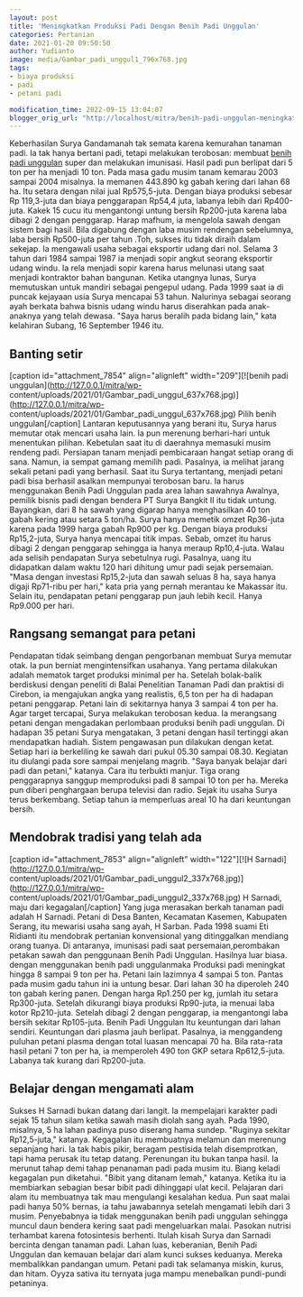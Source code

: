 ```yaml
---
layout: post
title: 'Meningkatkan Produksi Padi Dengan Benih Padi Unggulan'
categories: Pertanian
date: 2021-01-20 09:50:50
author: Yudianto
image: media/Gambar_padi_unggul1_796x768.jpg
tags:
- biaya produksi
- padi
- petani padi

modification_time: 2022-09-15 13:04:07
blogger_orig_url: "http://localhost/mitra/benih-padi-unggulan-meningkatkan.html"
---
```


Keberhasilan Surya Gandamanah tak semata karena kemurahan tanaman padi. Ia tak
hanya bertani padi, tetapi melakukan terobosan: membuat [benih padi
unggulan](http://127.0.0.1/mitra/index.php/agrise/article/view/178) super dan
melakukan imunisasi. Hasil padi pun berlipat dari 5 ton per ha menjadi 10 ton.
Pada masa gadu musim tanam kemarau 2003 sampai 2004 misalnya. Ia memanen
443.890 kg gabah kering dari lahan 68 ha. Itu setara dengan nilai jual
Rp575,5-juta. Dengan biaya produksi sebesar Rp 119,3-juta dan biaya
penggarapan Rp54,4 juta, labanya lebih dari Rp400-juta. Kakek 15 cucu itu
mengantongi untung bersih Rp200-juta karena laba dibagi 2 dengan penggarap.
Harap mafhum, ia mengelola sawah dengan sistem bagi hasil. Bila digabung
dengan laba musim rendengan sebelumnya, laba bersih Rp500-juta per tahun .Toh,
sukses itu tidak diraih dalam sekejap. Ia mengawali usaha sebagai eksportir
udang dari nol. Selama 3 tahun dari 1984 sampai 1987 ia menjadi sopir angkut
seorang eksportir udang windu. Ia rela menjadi sopir karena harus melunasi
utang saat menjadi kontraktor bahan bangunan. Ketika utangnya lunas, Surya
memutuskan untuk mandiri sebagai pengepul udang. Pada 1999 saat ia di puncak
kejayaan usia Surya mencapai 53 tahun. Nalurinya sebagai seorang ayah berkata
bahwa bisnis udang windu harus diserahkan pada anak-anaknya yang telah dewasa.
"Saya harus beralih pada bidang lain," kata kelahiran Subang, 16 September
1946 itu.

## Banting setir

[caption id="attachment_7854" align="alignleft" width="209"][![benih padi
unggulan](http://127.0.0.1/mitra/wp-
content/uploads/2021/01/Gambar_padi_unggul_637x768.jpg)](http://127.0.0.1/mitra/wp-
content/uploads/2021/01/Gambar_padi_unggul_637x768.jpg) Pilih benih
unggulan[/caption] Lantaran keputusannya yang berani itu, Surya harus memutar
otak mencari usaha lain. Ia pun merenung berhari-hari untuk menentukan
pilihan. Kebetulan saat itu di daerahnya memasuki musim rendeng padi.
Persiapan tanam menjadi pembicaraan hangat setiap orang di sana. Namun, ia
sempat gamang memilih padi. Pasalnya, ia melihat jarang sekali petani padi
yang berhasil. Saat itu Surya tertantang, menjadi petani padi bisa berhasil
asalkan mempunyai terobosan baru. Ia harus menggunakan Benih Padi Unggulan
pada area lahan sawahnya Awalnya, pemilik bisnis padi dengan bendera PT Surya
Bangkit II itu tidak untung. Bayangkan, dari 8 ha sawah yang digarap hanya
menghasilkan 40 ton gabah kering atau setara 5 ton/ha. Surya hanya memetik
omzet Rp36-juta karena pada 1999 harga gabah Rp900 per kg. Dengan biaya
produksi Rp15,2-juta, Surya hanya mencapai titik impas. Sebab, omzet itu harus
dibagi 2 dengan penggarap sehingga ia hanya meraup Rp10,4-juta. Walau ada
selisih pendapatan Surya sebetulnya rugi. Pasalnya, uang itu didapatkan dalam
waktu 120 hari dihitung umur padi sejak persemaian. "Masa dengan investasi
Rp15,2-juta dan sawah seluas 8 ha, saya hanya digaji Rp71-ribu per hari," kata
pria yang pernah merantau ke Makassar itu. Selain itu, pendapatan petani
penggarap pun jauh lebih kecil. Hanya Rp9.000 per hari.

## Rangsang semangat para petani

Pendapatan tidak seimbang dengan pengorbanan membuat Surya memutar otak. Ia
pun berniat mengintensifkan usahanya. Yang pertama dilakukan adalah mematok
target produksi minimal per ha. Setelah bolak-balik berdiskusi dengan peneliti
di Balai Penelitian Tanaman Padi dan praktisi di Cirebon, ia mengajukan angka
yang realistis, 6,5 ton per ha di hadapan petani penggarap. Petani lain di
sekitarnya hanya 3 sampai 4 ton per ha. Agar target tercapai, Surya melakukan
terobosan kedua. Ia merangsang petani dengan mengadakan perlombaan produksi
benih padi unggulan. Di hadapan 35 petani Surya mengatakan, 3 petani dengan
hasil tertinggi akan mendapatkan hadiah. Sistem pengawasan pun dilakukan
dengan ketat. Setiap hari ia berkeliling ke sawah dari pukul 05.30 sampai
08.30. Kegiatan itu diulangi pada sore sampai menjelang magrib. "Saya banyak
belajar dari padi dan petani," katanya. Cara itu terbukti manjur. Tiga orang
penggarapnya sanggup memproduksi padi 8 sampai 10 ton per ha. Mereka pun
diberi penghargaan berupa televisi dan radio. Sejak itu usaha Surya terus
berkembang. Setiap tahun ia memperluas areal 10 ha dari keuntungan bersih.

## Mendobrak tradisi yang telah ada

[caption id="attachment_7853" align="alignleft" width="122"][![H
Sarnadi](http://127.0.0.1/mitra/wp-
content/uploads/2021/01/Gambar_padi_unggul2_337x768.jpg)](http://127.0.0.1/mitra/wp-
content/uploads/2021/01/Gambar_padi_unggul2_337x768.jpg) H Sarnadi, maju dari
kegagalan[/caption] Yang juga merasakan berkah tanaman padi adalah H Sarnadi.
Petani di Desa Banten, Kecamatan Kasemen, Kabupaten Serang, itu mewarisi usaha
sang ayah, H Sarban. Pada 1998 suami Eti Ridianti itu mendobrak pertanian
konvensional yang ditinggalkan mendiang orang tuanya. Di antaranya, imunisasi
padi saat persemaian,perombakan petakan sawah dan penggunaan Benih Padi
Unggulan. Hasilnya luar biasa. dengan menggunakan benih padi unggulanmaka
Produksi padi meningkat hingga 8 sampai 9 ton per ha. Petani lain lazimnya 4
sampai 5 ton. Pantas pada musim gadu tahun ini ia untung besar. Dari lahan 30
ha diperoleh 240 ton gabah kering panen. Dengan harga Rp1.250 per kg, jumlah
itu setara Rp300-juta. Setelah dikurangi biaya produksi Rp90-juta, ia menuai
laba kotor Rp210-juta. Setelah dibagi 2 dengan penggarap, ia mengantongi laba
bersih sekitar Rp105-juta. Benih Padi Unggulan Itu keuntungan dari lahan
sendiri. Keuntungan dari plasma jauh berlipat. Pasalnya, ia menggandeng
puluhan petani plasma dengan total luasan mencapai 70 ha. Bila rata-rata hasil
petani 7 ton per ha, ia memperoleh 490 ton GKP setara Rp612,5-juta. Labanya
tak kurang dari Rp200-juta.

## Belajar dengan mengamati alam

Sukses H Sarnadi bukan datang dari langit. Ia mempelajari karakter padi sejak
15 tahun silam ketika sawah masih diolah sang ayah. Pada 1990, misalnya, 5 ha
lahan padinya puso diserang hama sundep. "Ruginya sekitar Rp12,5-juta,"
katanya. Kegagalan itu membuatnya melamun dan merenung sepanjang hari. Ia tak
habis pikir, beragam pestisida telah disemprotkan, tapi hama perusak itu tetap
datang. Perenungan itu bukan tanpa hasil. Ia merunut tahap demi tahap
penanaman padi pada musim itu. Biang keladi kegagalan pun diketahui. "Bibit
yang ditanam lemah," katanya. Ketika itu ia membiarkan sebagian besar bibit
padi dihinggapi ulat kecil. Pelajaran dari alam itu membuatnya tak mau
mengulangi kesalahan kedua. Pun saat malai padi hanya 50% bernas, ia tahu
jawabannya setelah mengamati lebih dari 3 musim. Penyebabnya ia tidak
menggunakan benih padi unggulan sehingga muncul daun bendera kering saat padi
mengeluarkan malai. Pasokan nutrisi terhambat karena fotosintesis berhenti.
Itulah kisah Surya dan Sarnadi bercinta dengan tanaman padi. Lahan luas,
keberanian, Benih Padi Unggulan dan kemauan belajar dari alam kunci sukses
keduanya. Mereka membalikkan pandangan umum. Petani padi tak selamanya miskin,
kurus, dan hitam. Oyyza sativa itu ternyata juga mampu menebalkan pundi-pundi
petaninya.


